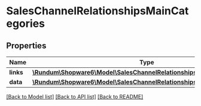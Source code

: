 # SalesChannelRelationshipsMainCategories

## Properties
Name | Type | Description | Notes
------------ | ------------- | ------------- | -------------
**links** | [**\Rundum\Shopware6\Model\SalesChannelRelationshipsMainCategoriesLinks**](SalesChannelRelationshipsMainCategoriesLinks.md) |  | [optional] 
**data** | [**\Rundum\Shopware6\Model\SalesChannelRelationshipsMainCategoriesData[]**](SalesChannelRelationshipsMainCategoriesData.md) |  | [optional] 

[[Back to Model list]](../../README.md#documentation-for-models) [[Back to API list]](../../README.md#documentation-for-api-endpoints) [[Back to README]](../../README.md)


